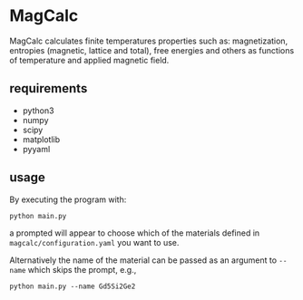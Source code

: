 # MagCalc
MagCalc calculates finite temperatures properties such as: magnetization, entropies (magnetic, lattice and total), free energies and others as functions of temperature and applied magnetic field.

## requirements
* python3
* numpy
* scipy
* matplotlib
* pyyaml

## usage
By executing the program with:

`python main.py`

a prompted will appear to choose which of the materials defined in `magcalc/configuration.yaml` you want to use.

Alternatively the name of the material can be passed as an argument to `--name` which skips the prompt, e.g.,

`python main.py --name Gd5Si2Ge2`